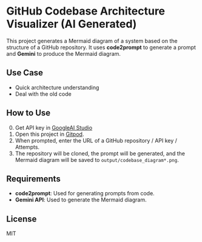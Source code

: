 # GitHub Codebase Architecture Visualizer (AI Generated)

This project generates a Mermaid diagram of a system based on the structure of a GitHub repository. It uses **code2prompt** to generate a prompt and **Gemini** to produce the Mermaid diagram.

## Use Case

- Quick architecture understanding
- Deal with the old code

## How to Use

0. Get API key in [GoogleAI Studio](https://aistudio.google.com/)
1. Open this project in [Gitpod](https://gitpod.io/start/#alohamonius-code2diagra-6q2sqo672kd).
2. When prompted, enter the URL of a GitHub repository / API key / Attempts.
3. The repository will be cloned, the prompt will be generated, and the Mermaid diagram will be saved to `output/codebase_diagram*.png`.

## Requirements

- **code2prompt**: Used for generating prompts from code.
- **Gemini API**: Used to generate the Mermaid diagram.

## License

MIT
